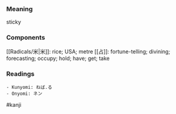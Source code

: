 ### Meaning

sticky

### Components

[[Radicals/米|米]]: rice; USA; metre [[占]]: fortune-telling; divining; forecasting; occupy; hold; have; get; take

### Readings

```
- Kunyomi: ねば.る
- Onyomi: ネン
```

#kanji